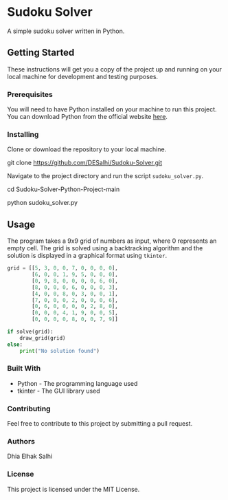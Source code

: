# Sudoku Solver

A simple sudoku solver written in Python.

## Getting Started

These instructions will get you a copy of the project up and running on your local machine for development and testing purposes.

### Prerequisites

You will need to have Python installed on your machine to run this project. You can download Python from the official website [here](https://www.python.org/downloads/).

### Installing

Clone or download the repository to your local machine.

git clone https://github.com/DESalhi/Sudoku-Solver.git

Navigate to the project directory and run the script `sudoku_solver.py`.

cd Sudoku-Solver-Python-Project-main

python sudoku_solver.py

## Usage

The program takes a 9x9 grid of numbers as input, where 0 represents an empty cell. The grid is solved using a backtracking algorithm and the solution is displayed in a graphical format using `tkinter`.

```python
grid = [[5, 3, 0, 0, 7, 0, 0, 0, 0],
        [6, 0, 0, 1, 9, 5, 0, 0, 0],
        [0, 9, 8, 0, 0, 0, 0, 6, 0],
        [8, 0, 0, 0, 6, 0, 0, 0, 3],
        [4, 0, 0, 8, 0, 3, 0, 0, 1],
        [7, 0, 0, 0, 2, 0, 0, 0, 6],
        [0, 6, 0, 0, 0, 0, 2, 8, 0],
        [0, 0, 0, 4, 1, 9, 0, 0, 5],
        [0, 0, 0, 0, 8, 0, 0, 7, 9]]

if solve(grid):
    draw_grid(grid)
else:
    print("No solution found")
```

### Built With
- Python - The programming language used
- tkinter - The GUI library used

### Contributing
Feel free to contribute to this project by submitting a pull request.

### Authors
Dhia Elhak Salhi

### License
This project is licensed under the MIT License.
